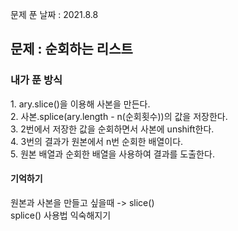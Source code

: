 문제 푼 날짜 : 2021.8.8

<h2>문제 : 순회하는 리스트</h2>

<h3>내가 푼 방식</h3>
<div>1. ary.slice()을 이용해 사본을 만든다.</div>
<div>2. 사본.splice(ary.length - n(순회횟수))의 값을 저장한다.</div>
<div>3. 2번에서 저장한 값을 순회하면서 사본에 unshift한다.</div>
<div>4. 3번의 결과가 원본에서 n번 순회한 배열이다.</div>
<div>5. 원본 배열과 순회한 배열을 사용하여 결과를 도출한다.</div>


<h4>기억하기</h4>
<div>원본과 사본을 만들고 싶을때 -> slice()</div>
<div>splice() 사용법 익숙해지기</div>
